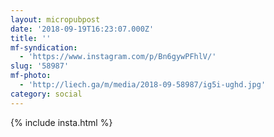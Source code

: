 ```yaml
---
layout: micropubpost
date: '2018-09-19T16:23:07.000Z'
title: ''
mf-syndication:
  - 'https://www.instagram.com/p/Bn6gywPFhlV/'
slug: '58987'
mf-photo:
  - 'http://liech.ga/m/media/2018-09-58987/ig5i-ughd.jpg'
category: social
---
```

{% include insta.html %}
